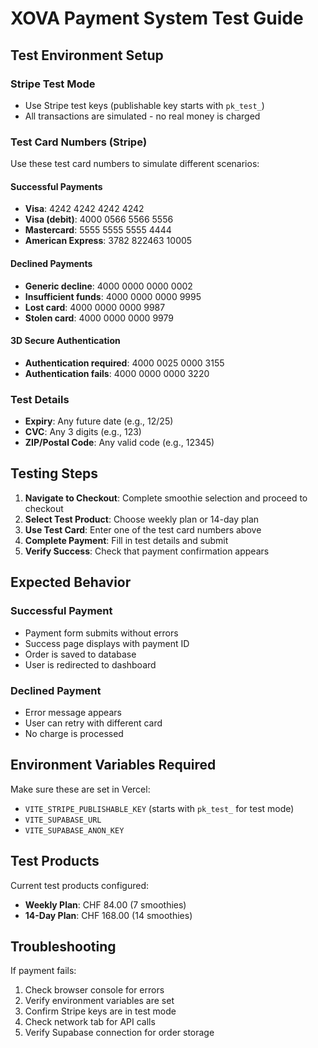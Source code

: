 # XOVA Payment System Test Guide

## Test Environment Setup

### Stripe Test Mode
- Use Stripe test keys (publishable key starts with `pk_test_`)
- All transactions are simulated - no real money is charged

### Test Card Numbers (Stripe)
Use these test card numbers to simulate different scenarios:

#### Successful Payments
- **Visa**: 4242 4242 4242 4242
- **Visa (debit)**: 4000 0566 5566 5556
- **Mastercard**: 5555 5555 5555 4444
- **American Express**: 3782 822463 10005

#### Declined Payments
- **Generic decline**: 4000 0000 0000 0002
- **Insufficient funds**: 4000 0000 0000 9995
- **Lost card**: 4000 0000 0000 9987
- **Stolen card**: 4000 0000 0000 9979

#### 3D Secure Authentication
- **Authentication required**: 4000 0025 0000 3155
- **Authentication fails**: 4000 0000 0000 3220

### Test Details
- **Expiry**: Any future date (e.g., 12/25)
- **CVC**: Any 3 digits (e.g., 123)
- **ZIP/Postal Code**: Any valid code (e.g., 12345)

## Testing Steps

1. **Navigate to Checkout**: Complete smoothie selection and proceed to checkout
2. **Select Test Product**: Choose weekly plan or 14-day plan
3. **Use Test Card**: Enter one of the test card numbers above
4. **Complete Payment**: Fill in test details and submit
5. **Verify Success**: Check that payment confirmation appears

## Expected Behavior

### Successful Payment
- Payment form submits without errors
- Success page displays with payment ID
- Order is saved to database
- User is redirected to dashboard

### Declined Payment
- Error message appears
- User can retry with different card
- No charge is processed

## Environment Variables Required

Make sure these are set in Vercel:
- `VITE_STRIPE_PUBLISHABLE_KEY` (starts with `pk_test_` for test mode)
- `VITE_SUPABASE_URL`
- `VITE_SUPABASE_ANON_KEY`

## Test Products

Current test products configured:
- **Weekly Plan**: CHF 84.00 (7 smoothies)
- **14-Day Plan**: CHF 168.00 (14 smoothies)

## Troubleshooting

If payment fails:
1. Check browser console for errors
2. Verify environment variables are set
3. Confirm Stripe keys are in test mode
4. Check network tab for API calls
5. Verify Supabase connection for order storage
